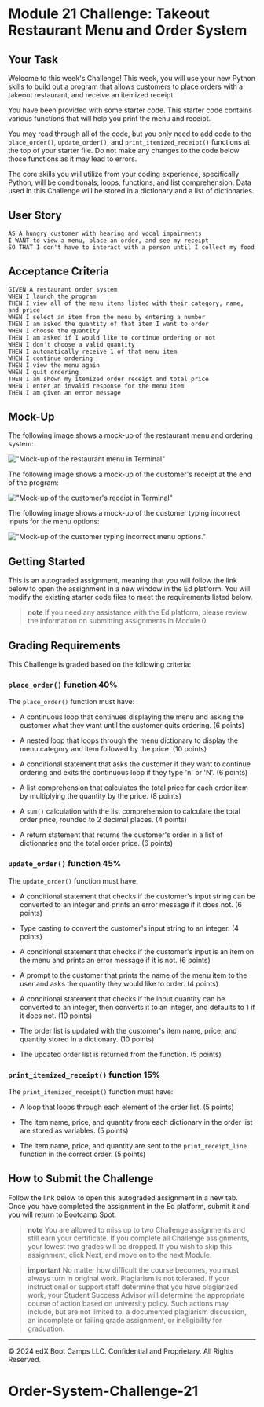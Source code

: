 # Module 21 Challenge: Takeout Restaurant Menu and Order System

## Your Task

Welcome to this week's Challenge! This week, you will use your new Python skills to build out a program that allows customers to place orders with a takeout restaurant, and receive an itemized receipt.

You have been provided with some starter code. This starter code contains various functions that will help you print the menu and receipt.

You may read through all of the code, but you only need to add code to the `place_order()`, `update_order()`, and `print_itemized_receipt()` functions at the top of your starter file. Do not make any changes to the code below those functions as it may lead to errors.

The core skills you will utilize from your coding experience, specifically Python, will be conditionals, loops, functions, and list comprehension. Data used in this Challenge will be stored in a dictionary and a list of dictionaries.

## User Story

```text
AS A hungry customer with hearing and vocal impairments
I WANT to view a menu, place an order, and see my receipt
SO THAT I don't have to interact with a person until I collect my food
```

## Acceptance Criteria

```text
GIVEN A restaurant order system
WHEN I launch the program
THEN I view all of the menu items listed with their category, name, and price
WHEN I select an item from the menu by entering a number
THEN I am asked the quantity of that item I want to order
WHEN I choose the quantity
THEN I am asked if I would like to continue ordering or not
WHEN I don't choose a valid quantity
THEN I automatically receive 1 of that menu item
WHEN I continue ordering
THEN I view the menu again
WHEN I quit ordering
THEN I am shown my itemized order receipt and total price
WHEN I enter an invalid response for the menu item
THEN I am given an error message
```

## Mock-Up

The following image shows a mock-up of the restaurant menu and ordering system:

!["Mock-up of the restaurant menu in Terminal"](./Assets/python-terminal-menu.png)

The following image shows a mock-up of the customer's receipt at the end of the program:

!["Mock-up of the customer's receipt in Terminal"](./Assets/python-terminal-receipt.png)

The following image shows a mock-up of the customer typing incorrect inputs for the menu options:

!["Mock-up of the customer typing incorrect menu options."](./Assets/incorrect-menu-options.png)

## Getting Started

This is an autograded assignment, meaning that you will follow the link below to open the assignment in a new window in the Ed platform. You will modify the existing starter code files to meet the requirements listed below.

> **note** If you need any assistance with the Ed platform, please review the information on submitting assignments in Module 0.

## Grading Requirements

This Challenge is graded based on the following criteria:

### `place_order()` function 40%

The `place_order()` function must have:

* A continuous loop that continues displaying the menu and asking the customer what they want until the customer quits ordering. (6 points)

* A nested loop that loops through the menu dictionary to display the menu category and item followed by the price. (10 points)

* A conditional statement that asks the customer if they want to continue ordering and exits the continuous loop if they type 'n' or 'N'. (6 points)

* A list comprehension that calculates the total price for each order item by multiplying the quantity by the price. (8 points)

* A `sum()` calculation with the list comprehension to calculate the total order price, rounded to 2 decimal places. (4 points)

* A return statement that returns the customer's order in a list of dictionaries and the total order price. (6 points)

### `update_order()` function 45%

The `update_order()` function must have:

* A conditional statement that checks if the customer's input string can be converted to an integer and prints an error message if it does not. (6 points)

* Type casting to convert the customer's input string to an integer. (4 points)

* A conditional statement that checks if the customer's input is an item on the menu and prints an error message if it is not. (6 points)

* A prompt to the customer that prints the name of the menu item to the user and asks the quantity they would like to order. (4 points)

* A conditional statement that checks if the input quantity can be converted to an integer, then converts it to an integer, and defaults to 1 if it does not. (10 points)

* The order list is updated with the customer's item name, price, and quantity stored in a dictionary. (10 points)

* The updated order list is returned from the function. (5 points)

### `print_itemized_receipt()` function 15%

The `print_itemized_receipt()` function must have:

* A loop that loops through each element of the order list. (5 points)

* The item name, price, and quantity from each dictionary in the order list are stored as variables. (5 points)

* The item name, price, and quantity are sent to the `print_receipt_line` function in the correct order. (5 points)

## How to Submit the Challenge

Follow the link below to open this autograded assignment in a new tab. Once you have completed the assignment in the Ed platform, submit it and you will return to Bootcamp Spot.

> **note** You are allowed to miss up to two Challenge assignments and still earn your certificate. If you complete all Challenge assignments, your lowest two grades will be dropped. If you wish to skip this assignment, click Next, and move on to the next Module.

> **important** No matter how difficult the course becomes, you must always turn in original work. Plagiarism is not tolerated. If your instructional or support staff determine that you have plagiarized work, your Student Success Advisor will determine the appropriate course of action based on university policy. Such actions may include, but are not limited to, a documented plagiarism discussion, an incomplete or failing grade assignment, or ineligibility for graduation.

---
© 2024 edX Boot Camps LLC. Confidential and Proprietary. All Rights Reserved.
# Order-System-Challenge-21
